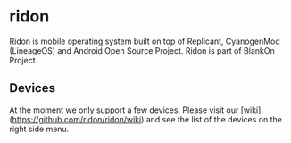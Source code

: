 ridon
=====

Ridon is mobile operating system built on top of Replicant, CyanogenMod (LineageOS) and Android Open Source Project. Ridon is part of BlankOn Project.

## Devices
At the moment we only support a few devices. Please visit our [wiki] (https://github.com/ridon/ridon/wiki) and see the list of the devices on the right side menu.
